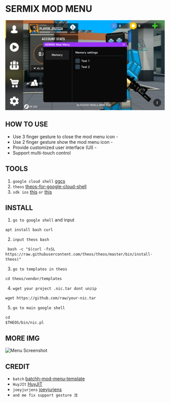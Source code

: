 # SERMIX MOD MENU

![Menu Screenshot](0C7147F4-5081-45BC-92DB-CD21689D303D.png)

## HOW TO USE
- Use 3 finger gesture to close the mod menu icon -
- Use 2 finger gesture show the mod menu icon -
- Provide customized user interface (UI) -
- Support multi-touch control

## TOOLS
1. `google cloud shell` [ggcs](https://shell.cloud.google.com/?pli=1&show=ide%2Cterminal)
2. `theos` [theos-for-google-cloud-shell](https://theos.dev/docs/installation-linux)
3. `sdk ios` [this](https://github.com/xybp888/iOS-SDKs) `or` [this](https://github.com/theos/sdks)

## INSTALL
1. `go to google shell` and input
```
apt install bash curl
```
2. `input theos bash`
```
 bash -c "$(curl -fsSL https://raw.githubusercontent.com/theos/theos/master/bin/install-theos)"
```
3. `go to templates in theos`
```
cd theos/vendor/templates
```
4. `wget your project .nic.tar dont unzip`
```
wget https://github.com/raw/your-nic.tar
```
5. `go to main google shell`
```
cd
$THEOS/bin/nic.pl
```
   

## MORE IMG
![Menu Screenshot](path_to_your_image.png)

## CREDIT 
- `batch` [batchh-mod-menu-template](https://iosgods.com/topic/182814-theos-batchh-mod-menu-template-162-il2cpp-imgui/)
- `HuyJIt` [HuyJIT](https://github.com/34306/HuyJIT-ModMenu)
- `joeyjurjens` [joeyjurjens](https://github.com/joeyjurjens/iOS-Mod-Menu-Template-for-Theos)
- `and me fix support gesture 沈`


